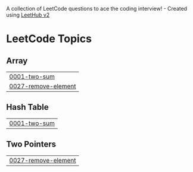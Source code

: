 A collection of LeetCode questions to ace the coding interview! - Created using [LeetHub v2](https://github.com/arunbhardwaj/LeetHub-2.0)
<!---LeetCode Topics Start-->
# LeetCode Topics
## Array
|  |
| ------- |
| [0001-two-sum](https://github.com/aslahkp01/DSA/tree/master/0001-two-sum) |
| [0027-remove-element](https://github.com/aslahkp01/DSA/tree/master/0027-remove-element) |
## Hash Table
|  |
| ------- |
| [0001-two-sum](https://github.com/aslahkp01/DSA/tree/master/0001-two-sum) |
## Two Pointers
|  |
| ------- |
| [0027-remove-element](https://github.com/aslahkp01/DSA/tree/master/0027-remove-element) |
<!---LeetCode Topics End-->